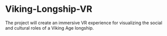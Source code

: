 # Viking-Longship-VR
The project will create an immersive VR experience for visualizing the social and cultural roles of a Viking Age longship.

